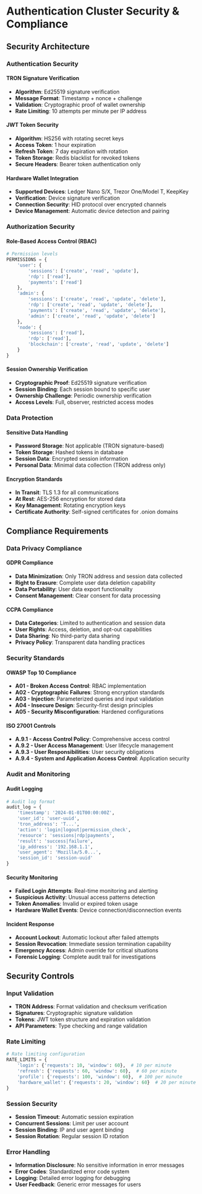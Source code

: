 # Authentication Cluster Security & Compliance

## Security Architecture

### Authentication Security

#### TRON Signature Verification
- **Algorithm**: Ed25519 signature verification
- **Message Format**: Timestamp + nonce + challenge
- **Validation**: Cryptographic proof of wallet ownership
- **Rate Limiting**: 10 attempts per minute per IP address

#### JWT Token Security
- **Algorithm**: HS256 with rotating secret keys
- **Access Token**: 1 hour expiration
- **Refresh Token**: 7 day expiration with rotation
- **Token Storage**: Redis blacklist for revoked tokens
- **Secure Headers**: Bearer token authentication only

#### Hardware Wallet Integration
- **Supported Devices**: Ledger Nano S/X, Trezor One/Model T, KeepKey
- **Verification**: Device signature verification
- **Connection Security**: HID protocol over encrypted channels
- **Device Management**: Automatic device detection and pairing

### Authorization Security

#### Role-Based Access Control (RBAC)
```python
# Permission levels
PERMISSIONS = {
    'user': {
        'sessions': ['create', 'read', 'update'],
        'rdp': ['read'],
        'payments': ['read']
    },
    'admin': {
        'sessions': ['create', 'read', 'update', 'delete'],
        'rdp': ['create', 'read', 'update', 'delete'],
        'payments': ['create', 'read', 'update', 'delete'],
        'admin': ['create', 'read', 'update', 'delete']
    },
    'node': {
        'sessions': ['read'],
        'rdp': ['read'],
        'blockchain': ['create', 'read', 'update', 'delete']
    }
}
```

#### Session Ownership Verification
- **Cryptographic Proof**: Ed25519 signature verification
- **Session Binding**: Each session bound to specific user
- **Ownership Challenge**: Periodic ownership verification
- **Access Levels**: Full, observer, restricted access modes

### Data Protection

#### Sensitive Data Handling
- **Password Storage**: Not applicable (TRON signature-based)
- **Token Storage**: Hashed tokens in database
- **Session Data**: Encrypted session information
- **Personal Data**: Minimal data collection (TRON address only)

#### Encryption Standards
- **In Transit**: TLS 1.3 for all communications
- **At Rest**: AES-256 encryption for stored data
- **Key Management**: Rotating encryption keys
- **Certificate Authority**: Self-signed certificates for .onion domains

## Compliance Requirements

### Data Privacy Compliance

#### GDPR Compliance
- **Data Minimization**: Only TRON address and session data collected
- **Right to Erasure**: Complete user data deletion capability
- **Data Portability**: User data export functionality
- **Consent Management**: Clear consent for data processing

#### CCPA Compliance
- **Data Categories**: Limited to authentication and session data
- **User Rights**: Access, deletion, and opt-out capabilities
- **Data Sharing**: No third-party data sharing
- **Privacy Policy**: Transparent data handling practices

### Security Standards

#### OWASP Top 10 Compliance
- **A01 - Broken Access Control**: RBAC implementation
- **A02 - Cryptographic Failures**: Strong encryption standards
- **A03 - Injection**: Parameterized queries and input validation
- **A04 - Insecure Design**: Security-first design principles
- **A05 - Security Misconfiguration**: Hardened configurations

#### ISO 27001 Controls
- **A.9.1 - Access Control Policy**: Comprehensive access control
- **A.9.2 - User Access Management**: User lifecycle management
- **A.9.3 - User Responsibilities**: User security obligations
- **A.9.4 - System and Application Access Control**: Application security

### Audit and Monitoring

#### Audit Logging
```python
# Audit log format
audit_log = {
    'timestamp': '2024-01-01T00:00:00Z',
    'user_id': 'user-uuid',
    'tron_address': 'T...',
    'action': 'login|logout|permission_check',
    'resource': 'sessions|rdp|payments',
    'result': 'success|failure',
    'ip_address': '192.168.1.1',
    'user_agent': 'Mozilla/5.0...',
    'session_id': 'session-uuid'
}
```

#### Security Monitoring
- **Failed Login Attempts**: Real-time monitoring and alerting
- **Suspicious Activity**: Unusual access patterns detection
- **Token Anomalies**: Invalid or expired token usage
- **Hardware Wallet Events**: Device connection/disconnection events

#### Incident Response
- **Account Lockout**: Automatic lockout after failed attempts
- **Session Revocation**: Immediate session termination capability
- **Emergency Access**: Admin override for critical situations
- **Forensic Logging**: Complete audit trail for investigations

## Security Controls

### Input Validation
- **TRON Address**: Format validation and checksum verification
- **Signatures**: Cryptographic signature validation
- **Tokens**: JWT token structure and expiration validation
- **API Parameters**: Type checking and range validation

### Rate Limiting
```python
# Rate limiting configuration
RATE_LIMITS = {
    'login': {'requests': 10, 'window': 60},  # 10 per minute
    'refresh': {'requests': 60, 'window': 60},  # 60 per minute
    'profile': {'requests': 100, 'window': 60},  # 100 per minute
    'hardware_wallet': {'requests': 20, 'window': 60}  # 20 per minute
}
```

### Session Security
- **Session Timeout**: Automatic session expiration
- **Concurrent Sessions**: Limit per user account
- **Session Binding**: IP and user agent binding
- **Session Rotation**: Regular session ID rotation

### Error Handling
- **Information Disclosure**: No sensitive information in error messages
- **Error Codes**: Standardized error code system
- **Logging**: Detailed error logging for debugging
- **User Feedback**: Generic error messages for users
